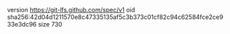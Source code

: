 version https://git-lfs.github.com/spec/v1
oid sha256:42d04d1211570e8c47335135af5c3b373c01cf82c94c62584fce2ce933e3dc96
size 730
